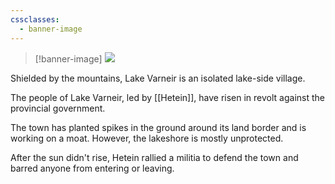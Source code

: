 ```yaml
---
cssclasses:
  - banner-image
---
```

> [!banner-image] <img src="https://www.artofmtg.com/wp-content/uploads/2021/01/Rimewood-Falls-Kaldheim-MtG-Art-1024x752.jpg">

Shielded by the mountains, Lake Varneir is an isolated lake-side village.

The people of Lake Varneir, led by [[Hetein]], have risen in revolt against the provincial government.

The town has planted spikes in the ground around its land border and is working on a moat. However, the lakeshore is mostly unprotected.

After the sun didn't rise, Hetein rallied a militia to defend the town and barred anyone from entering or leaving.